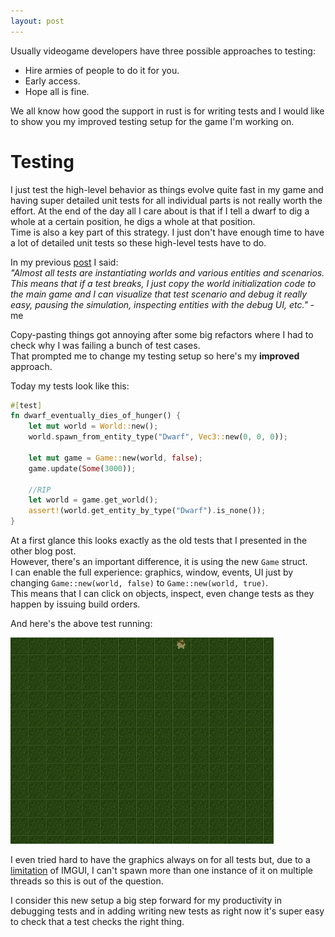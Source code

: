 ```yaml
---
layout: post
---
```


Usually videogame developers have three possible approaches to testing:  
- Hire armies of people to do it for you.
- Early access.
- Hope all is fine.

We all know how good the support in rust is for writing tests and I would like to show you my improved testing setup for the game I'm working on.  

# Testing

I just test the high-level behavior as things evolve quite fast in my game and having super detailed unit tests for all individual parts is not really worth the effort. At the end of the day all I care about is that if I tell a dwarf to dig a whole at a certain position, he digs a whole at that position.  
Time is also a key part of this strategy. I just don't have enough time to have a lot of detailed unit tests so these high-level tests have to do.

In my previous [post](2019-01-15-After-hours-game-development.md) I said:  
_"Almost all tests are instantiating worlds and various entities and scenarios. This means that if a test breaks, I just copy the world initialization code to the main game and I can visualize that test scenario and debug it really easy, pausing the simulation, inspecting entities with the debug UI, etc."_ - me

Copy-pasting things got annoying after some big refactors where I had to check why I was failing a bunch of test cases.  
That prompted me to change my testing setup so here's my __improved__ approach.  

Today my tests look like this:

```rust
#[test]
fn dwarf_eventually_dies_of_hunger() {
    let mut world = World::new();
    world.spawn_from_entity_type("Dwarf", Vec3::new(0, 0, 0));
    
    let mut game = Game::new(world, false);
    game.update(Some(3000));
    
    //RIP
    let world = game.get_world();
    assert!(world.get_entity_by_type("Dwarf").is_none());
}
```

At a first glance this looks exactly as the old tests that I presented in the other blog post.  
However, there's an important difference, it is using the new `Game` struct.  
I can enable the full experience: graphics, window, events, UI just by changing `Game::new(world, false)` to `Game::new(world, true)`.  
This means that I can click on objects, inspect, even change tests as they happen by issuing build orders.  

And here's the above test running:  

![testing](/images/testing/test_hunger.gif)

I even tried hard to have the graphics always on for all tests but, due to a [limitation][imgui_bug] of IMGUI, I can't spawn more than one instance of it on multiple threads so this is out of the question.  

I consider this new setup a big step forward for my productivity in debugging tests and in adding writing new tests as right now it's super easy to check that a test checks the right thing.

[imgui_bug]: (https://github.com/ocornut/imgui/issues/586)
